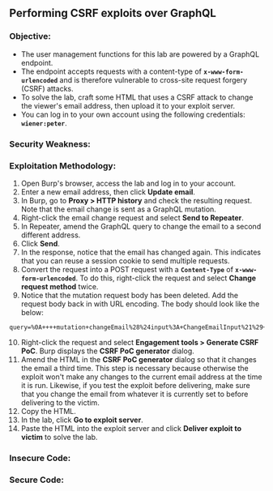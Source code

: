 ## Performing CSRF exploits over GraphQL

### Objective:

- The user management functions for this lab are powered by a GraphQL endpoint. 
- The endpoint accepts requests with a content-type of **`x-www-form-urlencoded`** and is therefore vulnerable to cross-site request forgery (CSRF) attacks.
- To solve the lab, craft some HTML that uses a CSRF attack to change the viewer's email address, then upload it to your exploit server.
- You can log in to your own account using the following credentials: **`wiener:peter`**.

### Security Weakness:

### Exploitation Methodology:

1. Open Burp's browser, access the lab and log in to your account.
2. Enter a new email address, then click **Update email**.
3. In Burp, go to **Proxy > HTTP history** and check the resulting request. Note that the email change is sent as a GraphQL mutation.
4. Right-click the email change request and select **Send to Repeater**.
5. In Repeater, amend the GraphQL query to change the email to a second different address.
6. Click **Send**.
7. In the response, notice that the email has changed again. This indicates that you can reuse a session cookie to send multiple requests.
8. Convert the request into a POST request with a **`Content-Type`** of **`x-www-form-urlencoded`**. To do this, right-click the request and select **Change request method** twice.
9. Notice that the mutation request body has been deleted. Add the request body back in with URL encoding.
    The body should look like the below:
```basic
query=%0A++++mutation+changeEmail%28%24input%3A+ChangeEmailInput%21%29+%7B%0A++++++++changeEmail%28input%3A+%24input%29+%7B%0A++++++++++++email%0A++++++++%7D%0A++++%7D%0A&operationName=changeEmail&variables=%7B%22input%22%3A%7B%22email%22%3A%22hacker%40hacker.com%22%7D%7D
```
10. Right-click the request and select **Engagement tools > Generate CSRF PoC**. Burp displays the **CSRF PoC generator** dialog.
11. Amend the HTML in the **CSRF PoC generator** dialog so that it changes the email a third time. This step is necessary because otherwise the exploit won't make any changes to the current email address at the time it is run. Likewise, if you test the exploit before delivering, make sure that you change the email from whatever it is currently set to before delivering to the victim.
12. Copy the HTML.
13. In the lab, click **Go to exploit server**.
14. Paste the HTML into the exploit server and click **Deliver exploit to victim** to solve the lab.

### Insecure Code:

### Secure Code: